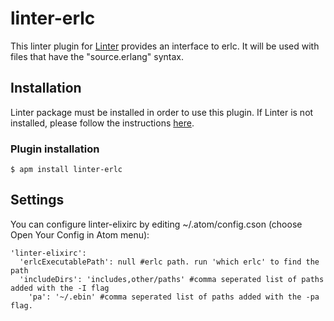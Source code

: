 # linter-erlc

This linter plugin for [Linter](https://github.com/AtomLinter/Linter) provides an interface to erlc. It will be used with files that have the "source.erlang" syntax.


## Installation
Linter package must be installed in order to use this plugin. If Linter is not installed, please follow the instructions [here](https://github.com/AtomLinter/Linter).

### Plugin installation
```
$ apm install linter-erlc
```

## Settings
You can configure linter-elixirc by editing ~/.atom/config.cson (choose Open Your Config in Atom menu):

```
'linter-elixirc':
  'erlcExecutablePath': null #erlc path. run 'which erlc' to find the path
  'includeDirs': 'includes,other/paths' #comma seperated list of paths added with the -I flag
	'pa': '~/.ebin' #comma seperated list of paths added with the -pa flag.
```
